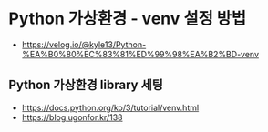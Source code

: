 # Python 가상환경 - venv 설정 방법

- https://velog.io/@kyle13/Python-%EA%B0%80%EC%83%81%ED%99%98%EA%B2%BD-venv

## Python 가상환경 library 세팅

- https://docs.python.org/ko/3/tutorial/venv.html
- https://blog.ugonfor.kr/138
